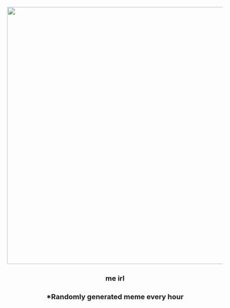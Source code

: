 <p align="center">
        <img src="https://i.redd.it/0do1c5ht1jv81.jpg" width="600" height="600">
        </p>
        <h3 align="center">me irl</h3>
        <h3 align="center">*Randomly generated meme every hour</h3>
    